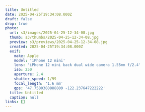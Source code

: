 ```yaml
---
title: Untitled
date: 2025-04-25T19:34:08.000Z
draft: false
drop: true
photo:
  url: s3/images/2025-04-25-12-34-08.jpg
  thumb: s3/thumbs/2025-04-25-12-34-08.jpg
  preview: s3/previews/2025-04-25-12-34-08.jpg
  created: 2025-04-25T19:34:08.000Z
  exif:
    make: Apple
    model: 'iPhone 12 mini'
    lens: 'iPhone 12 mini back dual wide camera 1.55mm f/2.4'
    iso: 250
    aperture: 2.4
    shutter_speed: 1/99
    focal_length: '1.6 mm'
    gps: '47.7580388888889 -122.237647222222'
  title: Untitled
  caption: null
links: []
---
```


